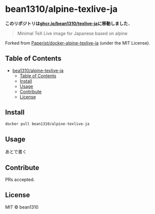 # bean1310/alpine-texlive-ja

**このリポジトリは[ghcr.io/bean1310/texlive-ja](https://github.com/bean1310/texlive-ja)に移動しました．**

> Minimal TeX Live image for Japanese based on alpine

Forked from [Paperist/docker-alpine-texlive-ja](https://github.com/Paperist/docker-alpine-texlive-ja) \(under the MIT License\).

## Table of Contents
- [bea1310/alpine-texlive-ja](#bea1310alpine-texlive-ja)
  - [Table of Contents](#table-of-contents)
  - [Install](#install)
  - [Usage](#usage)
  - [Contribute](#contribute)
  - [License](#license)

## Install

```bash
docker pull bean1310/alpine-texlive-ja
```

## Usage

あとで書く

## Contribute

PRs accepted.

## License

MIT © bean1310
